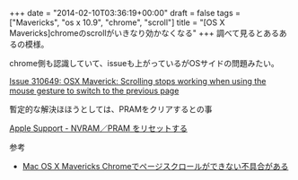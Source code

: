 +++
date = "2014-02-10T03:36:19+00:00"
draft = false
tags = ["Mavericks", "os x 10.9", "chrome", "scroll"]
title = "[OS X Mavericks]chromeのscrollがいきなり効かなくなる"
+++
調べて見るとあるあるの模様。

chrome側も認識していて、issueも上がっているがOSサイドの問題みたい。

[Issue 310649:	OSX Maverick: Scrolling stops working when using the mouse gesture to switch to the previous page](https://code.google.com/p/chromium/issues/detail?id=310649)

暫定的な解決ほほうとしては、PRAMをクリアするとの事

[Apple Support - NVRAM／PRAM をリセットする](http://support.apple.com/kb/ht1379?viewlocale=ja_JP)


参考

* [Mac OS X Mavericks Chromeでページスクロールができない不具合がある](http://nasimeya.blog.fc2.com/blog-entry-760.html)